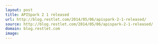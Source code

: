 ```yaml
---
layout: post
title: APISpark 2 1 released
url: http://blog.restlet.com/2014/05/06/apispark-2-1-released/
source: http://blog.restlet.com/2014/05/06/apispark-2-1-released/
domain: blog.restlet.com
image: 
---
```



